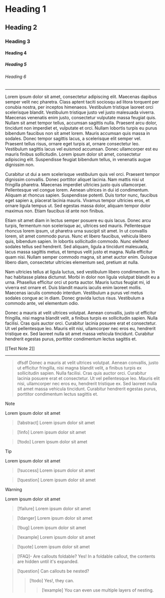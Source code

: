 # Heading 1

## Heading 2

### Heading 3

#### Heading 4

##### Heading 5

###### Heading 6

---

Lorem ipsum dolor sit amet, consectetur adipiscing elit. Maecenas dapibus semper velit nec pharetra. Class aptent taciti sociosqu ad litora torquent per conubia nostra, per inceptos himenaeos. Vestibulum tristique laoreet orci scelerisque blandit. Vestibulum tristique justo vel justo malesuada viverra. Maecenas venenatis enim justo, consectetur vulputate massa feugiat quis. Nullam sit amet tempor tellus, accumsan sagittis nulla. Praesent arcu dolor, tincidunt non imperdiet et, vulputate et orci. Nullam lobortis turpis eu purus bibendum faucibus non sit amet lorem. Mauris accumsan quis massa in sodales. Donec tempor sagittis lacus, a scelerisque elit semper vel. Praesent tellus risus, ornare eget turpis at, ornare consectetur leo. Vestibulum sagittis lacus vel euismod accumsan. Donec ullamcorper est eu mauris finibus sollicitudin. Lorem ipsum dolor sit amet, consectetur adipiscing elit. Suspendisse feugiat bibendum tellus, in venenatis augue dignissim non.

Curabitur ut dui a sem scelerisque vestibulum quis vel orci. Praesent tempor dignissim convallis. Donec porttitor aliquet lacinia. Nam mattis nisi ut fringilla pharetra. Maecenas imperdiet ultricies justo quis ullamcorper. Pellentesque vel congue lorem. Aenean ultrices in dui id condimentum. Aliquam at rhoncus sapien. Suspendisse potenti. Duis tortor nunc, faucibus eget sapien a, placerat lacinia mauris. Vivamus tempor ultricies eros, et ornare ligula tempus ut. Sed egestas massa dolor, aliquam tempor dolor maximus non. Etiam faucibus id ante non finibus.

Etiam sit amet diam in lectus semper posuere eu quis lacus. Donec arcu turpis, fermentum non scelerisque ac, ultrices sed mauris. Pellentesque rhoncus lorem ipsum, ut pharetra urna suscipit sit amet. In ut convallis lorem, sit amet commodo purus. Nunc et libero faucibus, vehicula libero quis, bibendum sapien. In lobortis sollicitudin commodo. Nunc eleifend sodales tellus sed hendrerit. Sed aliquam, ligula a tincidunt malesuada, lacus massa sagittis metus, et tempus velit justo et magna. Nulla efficitur quam nisi. Nullam semper commodo magna, sit amet auctor enim. Quisque libero diam, consectetur ultricies elementum sed, pretium at nulla.

Nam ultricies tellus at ligula luctus, sed vestibulum libero condimentum. In hac habitasse platea dictumst. Morbi in dolor non ligula volutpat blandit eu a urna. Phasellus efficitur orci ut porta auctor. Mauris luctus feugiat mi, id viverra est ornare et. Duis blandit mauris iaculis enim laoreet mollis. Maecenas iaculis commodo interdum. Vestibulum a purus vel metus sodales congue ac in diam. Donec gravida luctus risus. Vestibulum a commodo ante, vel elementum odio.

Donec a mauris at velit ultrices volutpat. Aenean convallis, justo ut efficitur fringilla, nisi magna blandit velit, a finibus turpis ex sollicitudin sapien. Nulla facilisi. Cras quis auctor orci. Curabitur lacinia posuere erat et consectetur. Ut vel pellentesque leo. Mauris elit nisi, ullamcorper nec eros eu, hendrerit tristique ex. Sed laoreet nulla sit amet massa vehicula tincidunt. Curabitur hendrerit egestas purus, porttitor condimentum lectus sagittis et.

[[Test Note 2]]

---

> dfsdf
> Donec a mauris at velit ultrices volutpat. Aenean convallis, justo ut efficitur fringilla, nisi magna blandit velit, a finibus turpis ex sollicitudin sapien. Nulla facilisi. Cras quis auctor orci. Curabitur lacinia posuere erat et consectetur. Ut vel pellentesque leo. Mauris elit nisi, ullamcorper nec eros eu, hendrerit tristique ex. Sed laoreet nulla sit amet massa vehicula tincidunt. Curabitur hendrerit egestas purus, porttitor condimentum lectus sagittis et.


> [!note]
> Lorem ipsum dolor sit amet

> [!abstract]
> Lorem ipsum dolor sit amet

> [!info]
> Lorem ipsum dolor sit amet

> [!todo]
> Lorem ipsum dolor sit amet

> [!tip]
> Lorem ipsum dolor sit amet

> [!success]
> Lorem ipsum dolor sit amet

> [!question]
> Lorem ipsum dolor sit amet

> [!warning]
> Lorem ipsum dolor sit amet

> [!failure]
> Lorem ipsum dolor sit amet

> [!danger]
> Lorem ipsum dolor sit amet

> [!bug]
> Lorem ipsum dolor sit amet

> [!example]
> Lorem ipsum dolor sit amet

> [!quote]
> Lorem ipsum dolor sit amet


> [!FAQ]- Are callouts foldable?
> Yes! In a foldable callout, the contents are hidden until it's expanded.


> [!question] Can callouts be nested?
> > [!todo] Yes!, they can.
> > > [!example]  You can even use multiple layers of nesting.

